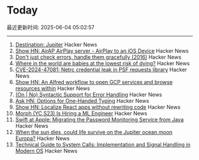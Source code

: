 # Today

最近更新时间: 2025-06-04 05:02:57

--- 
1. [Destination: Jupiter](https://clarkesworldmagazine.com/liptak_06_25/) Hacker News
2. [Show HN: AirAP AirPlay server - AirPlay to an iOS Device](https://github.com/neon443/AirAP) Hacker News
3. [Don't just check errors, handle them gracefully (2016)](https://dave.cheney.net/2016/04/27/dont-just-check-errors-handle-them-gracefully) Hacker News
4. [Where in the world are babies at the lowest risk of dying?](https://ourworldindata.org/where-are-babies-at-lowest-risk-of-dying) Hacker News
5. [CVE-2024-47081: Netrc credential leak in PSF requests library](https://seclists.org/fulldisclosure/2025/Jun/2) Hacker News
6. [Show HN: An Alfred workflow to open GCP services and browse resources within](https://github.com/dineshgowda24/alfred-gcp-workflow) Hacker News
7. [(On | No) Syntactic Support for Error Handling](https://go.dev/blog/error-syntax) Hacker News
8. [Ask HN: Options for One-Handed Typing](https://news.ycombinator.com/item?id=44173581) Hacker News
9. [Show HN: Localize React apps without rewriting code](https://github.com/lingodotdev/lingo.dev) Hacker News
10. [Morph (YC S23) Is Hiring a ML Engineer](https://news.ycombinator.com/item?id=44172144) Hacker News
11. [Swift at Apple: Migrating the Password Monitoring Service from Java](https://www.swift.org/blog/swift-at-apple-migrating-the-password-monitoring-service-from-java/) Hacker News
12. [When the sun dies, could life survive on the Jupiter ocean moon Europa?](https://www.space.com/astronomy/when-the-sun-dies-could-life-survive-on-the-jupiter-ocean-moon-europa) Hacker News
13. [Technical Guide to System Calls: Implementation and Signal Handling in Modern OS](https://mohitmishra786.github.io/chessman/2025/03/31/Technical-Guide-to-System-Calls-Implementation-and-Signal-Handling-in-Modern-Operating-Systems.html) Hacker News
